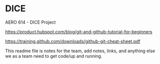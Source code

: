 # DICE
AERO 614 - DICE Project

https://product.hubspot.com/blog/git-and-github-tutorial-for-beginners

https://training.github.com/downloads/github-git-cheat-sheet.pdf

This readme file is notes for the team, add notes, links, and anything else we as a team need to get code/up and running.


